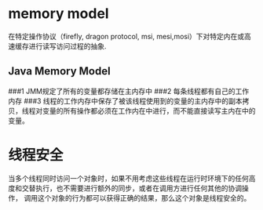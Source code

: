 # memory model
在特定操作协议（firefly, dragon protocol, msi, mesi,mosi）下对特定内在或高速缓存进行读写访问过程的抽象.

## Java Memory Model
###1 JMM规定了所有的变量都存储在主内存中
###2 每条线程都有自己的工作内存
###3 线程的工作内存中保存了被该线程使用到的变量的主内存中的副本拷贝，线程对变量的所有操作都必须在工作内在中进行，而不能直接读写主内在中的变量。

# 线程安全
当多个线程同时访问一个对象时，如果不用考虑这些线程在运行时环境下的任何高度和交替执行，也不需要进行额外的同步，或者在调用方进行任何其他的协调操作，
调用这个对象的行为都可以获得正确的结果，那么这个对象是线程安全的。

